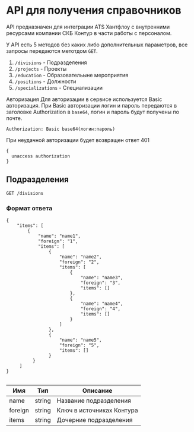 # API для получения справочников
API предназначен для интеграции ATS Хантфлоу с внутренними ресурсами компании СКБ Контур в части работы с персоналом.

У API есть 5 методов без каких либо дополнительных параметров, все запросы передаются метотдом `GET`.

1. `/divisions` - Подразделения
2. `/projects` - Проекты
3. `/education` - Образовательыне мероприятия
4. `/positions` - Должности
5. `/specializations` - Специализации


Авторизация
Для авторизации в сервисе используется Basic авторизация.
При Basic авторизации логин и пароль передаются в заголовке Authorization в `base64`, логин и пароль будут получены по почте.

`Authorization: Basic base64(логин:пароль)`

При неудачной авторизации будет возвращен ответ 401

```
{
  unaccess authorization
}
```

## Подразделения
`GET /divisions`

### Формат ответа
```
{
    "items": [
        {
            "name": "name1",
            "foreign": "1",
            "items": [
                {
                    "name": "name2",
                    "foreign": "2",
                    "items": [
                        {
                            "name": "name3",
                            "foreign": "3",
                            "items": []
                        },
                        {
                            "name": "name4",
                            "foreign": "4",
                            "items": []
                        }                        
                    ]
                },
                {
                    "name": "name5",
                    "foreign": "5",
                    "items": []
                }         
          }
     ]         
}
               
```
Имя | Тип | Описание
 --- | --- | ---
 name |  string | Название подразделения
 foreign | string | Ключ в источниках Контура
 items | string | Дочерние подразделения
